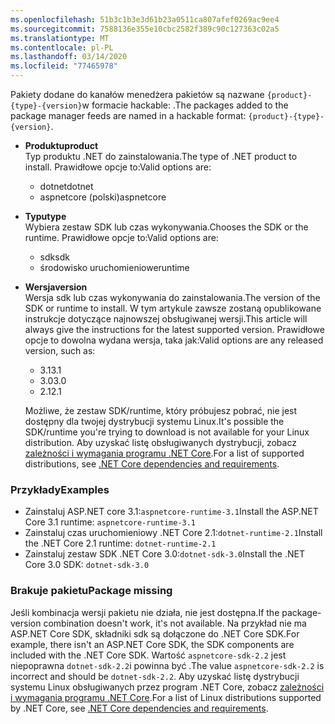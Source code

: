 ```yaml
---
ms.openlocfilehash: 51b3c1b3e3d61b23a0511ca807afef0269ac9ee4
ms.sourcegitcommit: 7588136e355e10cbc2582f389c90c127363c02a5
ms.translationtype: MT
ms.contentlocale: pl-PL
ms.lasthandoff: 03/14/2020
ms.locfileid: "77465978"
---
```


<span data-ttu-id="298cb-101">Pakiety dodane do kanałów menedżera pakietów są nazwane `{product}-{type}-{version}`w formacie hackable: .</span><span class="sxs-lookup"><span data-stu-id="298cb-101">The packages added to the package manager feeds are named in a hackable format: `{product}-{type}-{version}`.</span></span>

- <span data-ttu-id="298cb-102">**Produktu**</span><span class="sxs-lookup"><span data-stu-id="298cb-102">**product**</span></span>\
<span data-ttu-id="298cb-103">Typ produktu .NET do zainstalowania.</span><span class="sxs-lookup"><span data-stu-id="298cb-103">The type of .NET product to install.</span></span> <span data-ttu-id="298cb-104">Prawidłowe opcje to:</span><span class="sxs-lookup"><span data-stu-id="298cb-104">Valid options are:</span></span>

  - <span data-ttu-id="298cb-105">dotnet</span><span class="sxs-lookup"><span data-stu-id="298cb-105">dotnet</span></span>
  - <span data-ttu-id="298cb-106">aspnetcore (polski)</span><span class="sxs-lookup"><span data-stu-id="298cb-106">aspnetcore</span></span>

- <span data-ttu-id="298cb-107">**Typu**</span><span class="sxs-lookup"><span data-stu-id="298cb-107">**type**</span></span>\
<span data-ttu-id="298cb-108">Wybiera zestaw SDK lub czas wykonywania.</span><span class="sxs-lookup"><span data-stu-id="298cb-108">Chooses the SDK or the runtime.</span></span> <span data-ttu-id="298cb-109">Prawidłowe opcje to:</span><span class="sxs-lookup"><span data-stu-id="298cb-109">Valid options are:</span></span>

  - <span data-ttu-id="298cb-110">sdk</span><span class="sxs-lookup"><span data-stu-id="298cb-110">sdk</span></span>
  - <span data-ttu-id="298cb-111">środowisko uruchomieniowe</span><span class="sxs-lookup"><span data-stu-id="298cb-111">runtime</span></span>

- <span data-ttu-id="298cb-112">**Wersja**</span><span class="sxs-lookup"><span data-stu-id="298cb-112">**version**</span></span>\
<span data-ttu-id="298cb-113">Wersja sdk lub czas wykonywania do zainstalowania.</span><span class="sxs-lookup"><span data-stu-id="298cb-113">The version of the SDK or runtime to install.</span></span> <span data-ttu-id="298cb-114">W tym artykule zawsze zostaną opublikowane instrukcje dotyczące najnowszej obsługiwanej wersji.</span><span class="sxs-lookup"><span data-stu-id="298cb-114">This article will always give the instructions for the latest supported version.</span></span> <span data-ttu-id="298cb-115">Prawidłowe opcje to dowolna wydana wersja, taka jak:</span><span class="sxs-lookup"><span data-stu-id="298cb-115">Valid options are any released version, such as:</span></span>

  - <span data-ttu-id="298cb-116">3.1</span><span class="sxs-lookup"><span data-stu-id="298cb-116">3.1</span></span>
  - <span data-ttu-id="298cb-117">3.0</span><span class="sxs-lookup"><span data-stu-id="298cb-117">3.0</span></span>
  - <span data-ttu-id="298cb-118">2.1</span><span class="sxs-lookup"><span data-stu-id="298cb-118">2.1</span></span>

  <span data-ttu-id="298cb-119">Możliwe, że zestaw SDK/runtime, który próbujesz pobrać, nie jest dostępny dla twojej dystrybucji systemu Linux.</span><span class="sxs-lookup"><span data-stu-id="298cb-119">It's possible the SDK/runtime you're trying to download is not available for your Linux distribution.</span></span> <span data-ttu-id="298cb-120">Aby uzyskać listę obsługiwanych dystrybucji, zobacz [zależności i wymagania programu .NET Core](../dependencies.md?pivots=os-linux).</span><span class="sxs-lookup"><span data-stu-id="298cb-120">For a list of supported distributions, see [.NET Core dependencies and requirements](../dependencies.md?pivots=os-linux).</span></span>

### <a name="examples"></a><span data-ttu-id="298cb-121">Przykłady</span><span class="sxs-lookup"><span data-stu-id="298cb-121">Examples</span></span>

- <span data-ttu-id="298cb-122">Zainstaluj ASP.NET core 3.1:`aspnetcore-runtime-3.1`</span><span class="sxs-lookup"><span data-stu-id="298cb-122">Install the ASP.NET Core 3.1 runtime: `aspnetcore-runtime-3.1`</span></span>
- <span data-ttu-id="298cb-123">Zainstaluj czas uruchomieniowy .NET Core 2.1:`dotnet-runtime-2.1`</span><span class="sxs-lookup"><span data-stu-id="298cb-123">Install the .NET Core 2.1 runtime: `dotnet-runtime-2.1`</span></span>
- <span data-ttu-id="298cb-124">Zainstaluj zestaw SDK .NET Core 3.0:`dotnet-sdk-3.0`</span><span class="sxs-lookup"><span data-stu-id="298cb-124">Install the .NET Core 3.0 SDK: `dotnet-sdk-3.0`</span></span>

### <a name="package-missing"></a><span data-ttu-id="298cb-125">Brakuje pakietu</span><span class="sxs-lookup"><span data-stu-id="298cb-125">Package missing</span></span>

<span data-ttu-id="298cb-126">Jeśli kombinacja wersji pakietu nie działa, nie jest dostępna.</span><span class="sxs-lookup"><span data-stu-id="298cb-126">If the package-version combination doesn't work, it's not available.</span></span> <span data-ttu-id="298cb-127">Na przykład nie ma ASP.NET Core SDK, składniki sdk są dołączone do .NET Core SDK.</span><span class="sxs-lookup"><span data-stu-id="298cb-127">For example, there isn't an ASP.NET Core SDK, the SDK components are included with the .NET Core SDK.</span></span> <span data-ttu-id="298cb-128">Wartość `aspnetcore-sdk-2.2` jest niepoprawna `dotnet-sdk-2.2`i powinna być .</span><span class="sxs-lookup"><span data-stu-id="298cb-128">The value `aspnetcore-sdk-2.2` is incorrect and should be `dotnet-sdk-2.2`.</span></span> <span data-ttu-id="298cb-129">Aby uzyskać listę dystrybucji systemu Linux obsługiwanych przez program .NET Core, zobacz [zależności i wymagania programu .NET Core](../dependencies.md?pivots=os-linux).</span><span class="sxs-lookup"><span data-stu-id="298cb-129">For a list of Linux distributions supported by .NET Core, see [.NET Core dependencies and requirements](../dependencies.md?pivots=os-linux).</span></span>
